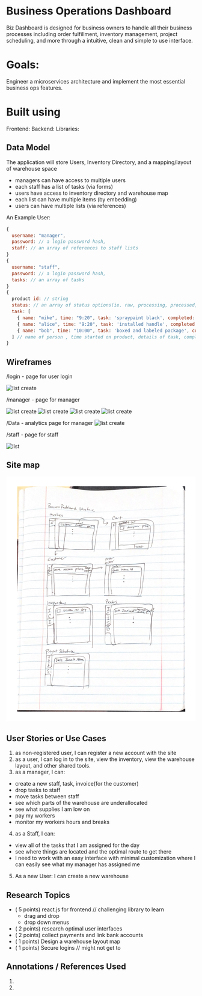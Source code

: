 # Business Operations Dashboard
Biz Dashboard is designed for business owners to handle all their business processes including order fulfillment, inventory management, project scheduling, and more through a intuitive, clean and simple to use interface. 

# Goals:
Engineer a microservices architecture and implement the most essential business ops features. 

# Built using
Frontend:
Backend:
Libraries:

## Data Model
The application will store Users, Inventory Directory, and a mapping/layout of warehouse space


* managers can have access to multiple users
* each staff has a list of tasks (via forms)
* users have access to inventory directory and warehouse map 
* each list can have multiple items (by embedding)
* users can have multiple lists (via references)

An Example User:

```javascript
{
  username: "manager",
  password: // a login password hash,
  staff: // an array of references to staff lists
}
{
  username: "staff",
  password: // a login password hash,
  tasks: // an array of tasks
}
{
  product id: // string
  status: // an array of status options(ie. raw, processing, processed, ready to ship, shipped, collected payment)
  task: [
    { name: "mike", time: "9:20", task: 'spraypaint black', completed: false},
    { name: "alice", time: "9:20", task: 'installed handle', completed: false},
    { name: "bob", time: "10:00", task: 'boxed and labeled package', completed: true},
  ] // name of person , time started on product, details of task, completed status
}
```
## Wireframes
/login - page for user login

![list create](documentation/Login.png)

/manager - page for manager 

![list create](documentation/M1.png)
![list create](documentation/M2.png)
![list create](documentation/M3.png)
![list create](documentation/M4.png)

/Data - analytics page for manager
![list create](documentation/Data.png)

/staff - page for staff

![list](documentation/S1.png)

## Site map
![list](documentation/Sitemap.png)

## User Stories or Use Cases
1. as non-registered user, I can register a new account with the site
2. as a user, I can log in to the site, view the inventory, view the warehouse layout, and other shared tools.
3. as a manager, I can: 
  - create a new staff, task, invoice(for the customer)
  - drop tasks to staff
  - move tasks between staff
  - see which parts of the warehouse are underallocated
  - see what supplies I am low on
  - pay my workers
  - monitor my workers hours and breaks
4. as a Staff, I can:
  - view all of the tasks that I am assigned for the day
  - see where things are located and the optimal route to get there
  - I need to work with an easy interface with minimal customization where I can easily see what my manager has assigned me
5. As a new User:
  I can create a new warehouse
 


## Research Topics
* ( 5 points) react.js for frontend // challenging library to learn
  * drag and drop
  * drop down menus
* ( 2 points) research optimal user interfaces
* ( 2 points) collect payments and link bank accounts
* ( 1 points) Design a warehouse layout map
* ( 1 points) Secure logins // might not get to

## Annotations / References Used
1. 
2.



